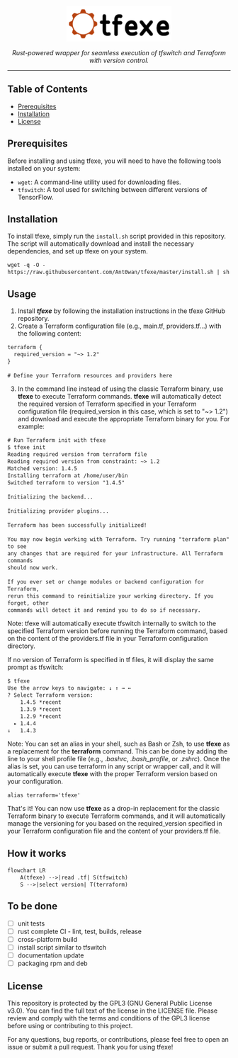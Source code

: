 <br />
<p align="center">
  <a href="">
    <img src=".logo.png" alt="Logo" height="80">
  </a>

  <p align="center"><i>Rust-powered wrapper for seamless execution of tfswitch and Terraform with version control.</i>
  </p>
</p>

---

## Table of Contents
- [Prerequisites](#prerequisites)
- [Installation](#installation)
- [License](#license)

## Prerequisites
Before installing and using tfexe, you will need to have the following tools installed on your system:
- `wget`: A command-line utility used for downloading files.
- `tfswitch`: A tool used for switching between different versions of TensorFlow.

## Installation
To install tfexe, simply run the `install.sh` script provided in this repository. The script will automatically download and install the necessary dependencies, and set up tfexe on your system.

```shell
wget -q -O -  https://raw.githubusercontent.com/Ant0wan/tfexe/master/install.sh | sh
```

## Usage

1. Install ***tfexe*** by following the installation instructions in the tfexe GitHub repository.
2. Create a Terraform configuration file (e.g., main.tf, providers.tf...) with the following content:
```hcl
terraform {
  required_version = "~> 1.2"
}

# Define your Terraform resources and providers here
```
3. In the command line instead of using the classic Terraform binary, use **tfexe** to execute Terraform commands. **tfexe** will automatically detect the required version of Terraform specified in your Terraform configuration file (required_version in this case, which is set to "~> 1.2") and download and execute the appropriate Terraform binary for you. For example:
```shell
# Run Terraform init with tfexe
$ tfexe init
Reading required version from terraform file
Reading required version from constraint: ~> 1.2
Matched version: 1.4.5
Installing terraform at /home/user/bin
Switched terraform to version "1.4.5" 

Initializing the backend...

Initializing provider plugins...

Terraform has been successfully initialized!

You may now begin working with Terraform. Try running "terraform plan" to see
any changes that are required for your infrastructure. All Terraform commands
should now work.

If you ever set or change modules or backend configuration for Terraform,
rerun this command to reinitialize your working directory. If you forget, other
commands will detect it and remind you to do so if necessary.

```

Note: tfexe will automatically execute tfswitch internally to switch to the specified Terraform version before running the Terraform command, based on the content of the providers.tf file in your Terraform configuration directory.

If no version of Terraform is specified in tf files, it will display the same prompt as tfswitch:
```shell
$ tfexe
Use the arrow keys to navigate: ↓ ↑ → ← 
? Select Terraform version: 
    1.4.5 *recent
    1.3.9 *recent
    1.2.9 *recent
  ▸ 1.4.4
↓   1.4.3
```
 
Note: You can set an alias in your shell, such as Bash or Zsh, to use **tfexe** as a replacement for the **terraform** command. This can be done by adding the line to your shell profile file (e.g., *.bashrc*, *.bash_profile*, or *.zshrc*). Once the alias is set, you can use terraform in any script or wrapper call, and it will automatically execute **tfexe** with the proper Terraform version based on your configuration.
```shell
alias terraform='tfexe'
```

That's it! You can now use **tfexe** as a drop-in replacement for the classic Terraform binary to execute Terraform commands, and it will automatically manage the versioning for you based on the required_version specified in your Terraform configuration file and the content of your providers.tf file.

## How it works

```mermaid
flowchart LR
    A(tfexe) -->|read .tf| S(tfswitch)
    S -->|select version| T(terraform)
```

## To be done

- [ ] unit tests
- [ ] rust complete CI - lint, test, builds, release
- [ ] cross-platform build
- [ ] install script similar to tfswitch
- [ ] documentation update
- [ ] packaging rpm and deb

## License

This repository is protected by the GPL3 (GNU General Public License v3.0). You can find the full text of the license in the LICENSE file. Please review and comply with the terms and conditions of the GPL3 license before using or contributing to this project.

For any questions, bug reports, or contributions, please feel free to open an issue or submit a pull request. Thank you for using tfexe!

